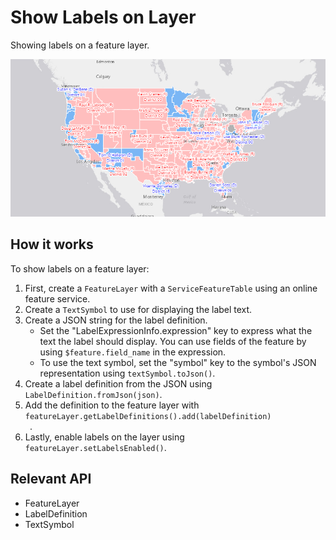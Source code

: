 <h1>Show Labels on Layer</h1>

<p>Showing labels on a feature layer.</p>

<p><img src="ShowLabelsOnLayer.png"/></p>

<h2>How it works</h2>

<p>To show labels on a feature layer:</p>

<ol>
 <li>First, create a <code>FeatureLayer</code> with a <code>ServiceFeatureTable</code> using an online feature 
 service.</li>
 <li>Create a <code>TextSymbol</code> to use for displaying the label text.</li>
 <li>Create a JSON string for the label definition.
    <ul>
        <li> Set the "LabelExpressionInfo.expression" key to express what the text the label should display. You can 
        use fields of the feature by using <code>$feature.field_name</code> in the expression.
        <li>To use the text symbol, set the "symbol" key to the symbol's JSON representation using <code>textSymbol.toJson()</code>.</li>
     </ul>
 </li>
 <li>Create a label definition from the JSON using <code>LabelDefinition.fromJson(json)</code>.</code>
 <li>Add the definition to the feature layer with <code>featureLayer.getLabelDefinitions().add(labelDefinition)
 </code>.</li>
 <li>Lastly, enable labels on the layer using <code>featureLayer.setLabelsEnabled()</code>.</li>
</ol>

<h2>Relevant API</h2>

<ul>
 <li>FeatureLayer</li>
 <li>LabelDefinition</li>
 <li>TextSymbol</li>
</ul>
